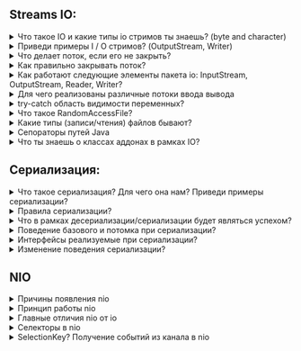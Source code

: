 <h2>Streams IO:</h2>
<details><summary>Что такое IO и какие типы io стримов ты знаешь? (byte and character)</summary>
    <p><b>Потоки ввода-вывода</b> - это абстракция для поставки или потребления информации. Поток ввода-вывода связан с
        физическим устройством ввода-вывода (файл на жестком диске, интернет соединение и тд)
    </p>
    <ul>Виды потоков
        <li><b>Байтовый</b> - средства для управления вводом и выводом отдельных байтов, например, при чтении и записи двоичных данных.
            InputStream, OutputStream - абстрактные классы, определяющие абстрактные методы read() и write() для чтения и записи байт соответственно
        </li>
        <li><b>Символьный</b> - средства управления вводом и выводом отдельных символов. Reader, Writer - абстрактные классы, управляющие потокми ввода/вывода
            символов в Кодировке Юникод.
        </li>
    </ul>
</details>
<details><summary>Приведи примеры I / O стримов? (OutputStream, Writer)</summary>
    <ul>Байтовые:
        <li><b>FileInputStream</b> - читает данные из файла</li>
        <li><b>BufferedInputStream</b> - буферизованный поток ввода</li>
        <li><b>ObjectInputStream</b> - поток ввода объектов</li>
        <li><b>FileOutputStream</b> - поток вывода, записывающий данные в файл</li>
        <li><b>BufferedOutputStream</b> - буферизованный поток вывода</li>
        <li><b>PrintStream</b> - поток вывода, содержащий методы print{) и println()</li>
    </ul>
    <ul>Строковые:
        <li><b>FileReader</b> - Поток ввода, читающий символы из файла</li>
        <li><b>BufferedReader</b> - буферизованный поток ввода символов</li>
        <li><b>FilterReader</b> - Фильтрованный поток чтения</li>
        <li><b>FileWriter</b> - Поток вывода, записывающий символы в файл</li>
        <li><b>BufferedWriter</b> - Буферизированный поток вывода символов</li>
        <li><b>StringWriter</b> - Поток вывода, записывающий символы в строку</li>
    </ul>
</details>
<details><summary>Что делает поток, если его не закрыть?</summary>
    <p>Не закрытый поток использует ресурсы, которые были выделены для него</p>
</details>
<details><summary>Как правильно закрывать поток?</summary>
    <p>Для закрытия потоков используется метод close()</p>
    <p>Потоки в Java могут выбрасывать исключения, по этому работа с ними происходит в блоках try-catch</p>
    <p>Если во время работы с потоком будет выброшено исключение, мы должны в блоке finally вызывать метод close() у экземпляра потока</p>
    <p>Либо, если поток реализует интерфейс AutoCloseable, то мы можем использовать try-catch с ресурсами</p>
</details>
<details><summary>Как работают следующие элементы пакета io: InputStream, OutputStream, Reader, Writer?</summary>
    <p><b>InputStream</b> - абстрактный класс описывающий абстрактный метод read(), является суперклассом для всех классов,
        которые представляют поток чтения байт
        <ul>Методы:
            <li><b>abstract int read() throws IOException</b> - возвращает целочисленное представление следующего байта в потоке. Когда в потоке не останется доступных для чтения байтов, данный метод возвратит число -1</li>
            <li><b>int read(byte b[]) throws IOException</b> - считывает байты из потока в массив buffer. После чтения возвращает число считанных байтов. Если ни одного байта не было считано, то возвращается число -1</li>
            <li><b>int read(byte[] buffer, int offset, int length)</b> - считывает некоторое количество байтов, равное length, из потока в массив buffer. При этом считанные байты помещаются в массиве, начиная со смещения offset, то есть с элемента buffer[offset]. Метод возвращает число успешно прочитанных байтов</li>
            <li><b>void close() throws IOException</b> - закрывает поток</li>
            <li><b>int available() throws IOException</b> - возвращает количество байтов, доступных для чтения в потоке</li>
            <li><b>long skip(long n) throws IOException</b> - пропускает в потоке при чтении некоторое количество байт, которое равно number</li>
        </ul>
    </p>
    <p><b>OutputStream</b> - абстрактный класс описывающий абстрактный метод write(), является суперклассом для всех классов,
        которые представляют поток вывода байт.
        <ul>Методы:
            <li><b>abstract void write(int b) throws IOException</b> - записывает в выходной поток один байт, который представлен целочисленным параметром b</li>
            <li><b>void write(byte buffer[]) throws IOException</b> - записывает в выходной поток массив байтов buffer</li>
            <li><b>void write(byte[] buffer, int offset, int length)</b> - записывает в выходной поток некоторое число байтов, равное length, из массива buffer, начиная со смещения offset, то есть с элемента buffer[offset]</li>
            <li><b>void close() throws IOException</b> - закрывает поток</li>
            <li><b>void flush() throws IOException</b> - очищает буфер вывода, записывая все его содержимое</li>
        </ul>
    </p>
    <p><b>Reader</b> - абстрактный класс для чтения потоков символов. Его подклассы должны реализовать методы read() и close()</p>
    <p><b>Writer</b> - абстрактный класс для записи символов в поток. Его подклассы должны реализовать методы write(char[], int, int), flush() и close()</p>
</details>
<details><summary>Для чего реализованы различные потоки ввода вывода</summary>
    <p>Если мы работаем с потоками представляющие текстовую информацию, удобней использовать символьные потоки. И если работает с байтами либо с бинарной информацией, то
        надо использовать байтовые потоки
    </p>
    <p>Существуют различные реализации, так как источник или приемник информации может быть разный (файл на диске, порт сетевой карты, usb интерфейс ПК и тд)
        каждый этот источник/приемник работает по разному, для этого и нужны разные реализации
    </p>
</details>
<details><summary>try-catch область видимости переменных?</summary>
    <p>Блоки try-catch-finally создают свои отдельные области видимости. Всё что объявленно в try не будет доступно в catch или finally</p>
    <p>всё что объявленно в блоке ресурсов, будет доступно в блоке try</p>
</details>
<details><summary>Что такое RandomAccessFile?</summary>
    <a href="https://docs.oracle.com/javase/7/docs/api/java/io/RandomAccessFile.html">RandomAccessFile - docs</a><br>
    <a href="https://www.baeldung.com/java-write-to-file#write-with-randomaccessfile">RandomAccessFile - Baeldung</a>
    <p>Позволяет перемещаться по файлу, читать из него или писать в него</p>
</details>
<details><summary>Какие типы (записи/чтения) файлов бывают?</summary>
    <p>У файлов есть может быть атрибут "только для чтения". Такой файл можно открыть и просмотреть, как и любой другой файл, но запись в файл будет невозможна</p>
</details>
<details><summary>Сепораторы путей Java</summary>
    <p>Для разных ОС сепораторы могут быть разные, но / - будет работать везде и \\ : <br>
        "если в качестве такого разделителя используется знак косой
        черты(/) в версии Java для Windows, путь к файлу будет все равно сформирован правильно. Не
        следует, однако, забывать, что для употребления знака обратной косой черты(\) в символьных
        строках под Windows его следует экранировать в виде управляющей последовательности(\\)."
    </p>
</details>
<details><summary>Что ты знаешь о классах аддонах в рамках IO?</summary>
    <p>В IO существуют классы буферизированных потоков такие как InputBufferedStream, OutputBufferedStream, BufferedReader и BufferedReader. Они обеспечивают более быструю
        работы с потоками, т.к. для буфера выделяется память, а чтение/запись из памяти гораздо быстрей, чем, например, из файла. Так же производительность достигается
        за счет возможности одновременного ввода-вывода в поток
    </p>
</details>
<h2>Сериализация:</h2>
<details><summary>Что такое сериализация? Для чего она нам? Приведи примеры сериализации?</summary>
    <p>Это процесс записи состояния объектов в поток вывода байтов с возможностью дальнейшего восстановления</p>
    <p>Сериализация нужна, для обмена данными, между машинами. Например, нам нужно передать объект по сети, мы его сериализуем в поток байт, передаем по сети,
        на другой машине принимают этот поток и десериализуют обратно в поток. Так же происходит поддержка кроссплатформенности
    </p>
    <p>Для сериализации объектов, класс этого объекта должен реализовывать интерфейс маркер <b>Serializable</b></p>
    <p>Значения полей, которые не нужно сериализовать, помечаются модификатором <b>transirnt</b></p>
</details>
<details><summary>Правила сериализации?</summary>
    <ul>transient используется для:
        <li>полей, которые несут приватную информацию (пароли)</li>
        <li>полей, которые вычисляются проограммно, в зависимости от других полей</li>
        <li>полей, которые не влияют на состояние объекта, служебная информация или информация для дебага</li>
        <li>полей, классы которых не реализуют интерфейс Serializable (логгеры, потоки ввода-вывода, объекты, которые хранят соединения с базой данных и прочие служебные классы)</li>
    </ul>
</details>
<details><summary>Что в рамках десериализации/сериализации будет являться успехом?</summary>
    <p>Когда мы получим после десериализации состояние объекта, которое было до сериализации и удовлетворяющее бизнесс требованиям которые заложены при разработке</p>
</details>
<details><summary>Поведение базового и потомка при сериализации?</summary>
    <p>1. Если родительский класс будет реализовывать Serializable, то и потомок этого класса тоже будет сеарелизуемым</p>
    <p>2. Если класс родитель не будет серивлизуемым, а потомок буде, то для успешной десериализации, надо чтоб у класса родителя был конструктор без параметров</p>
</details>
<details><summary>Интерфейсы реализуемые при сериализации?</summary>
    <p><b>Serializable</b> - интерфейс маркер, без методов</p>
    <p><b>Externalizable</b> - интерфейс содержит два метода, которые необходимо реализовать – writeExternal(ObjectOutput) и readExternal(ObjectInput). В этих методах как раз и находится логика сериализации/десериализации</p>
</details>
<details><summary>Изменение поведения сериализации?</summary>
    <p>Ключевое слово <b>transient</b> служит для определения полей, которые не надо сериализовать. Таким образом служит для изменения поведения сериализации.
        При десериализации эти поля будут заполнены начальными значениями (null). Но в классе, объекты которого, мы собираемся сериализовать, можно описать 2 метода, такие как:
        writeObject, readObject в которых можно указать действия при сериализации или десериализации, определить инициализацию значений по умолчанию
    </p>
</details>
<h2>NIO</h2>
<details><summary>Причины появления nio</summary>
    <p>Для улучшения производительности, и работа в многопоточных средах</p>
    <a href="https://www.tune-it.ru/web/ivanuskov/blog/-/blogs/java-nio">Java NIO</a>
    <ul>Особенности nio:
        <li><b>Неблокирующий</b> - не ожидает появления данных в канале (см. далее), а получает уже имеющиеся в нём данные, а если их нет - не получает ничего, после этого программа может перейти к исполнению следующих инструкций</li>
        <li><b>Асинхронный</b> - данные в канал поступают независимо от программы - достаточно связать канал с источником данных, и при их появлении они будут "кэшироваться" в нём. Операция чтения из канала просто получит уже имеющиеся в нём данные</li>
        <li><b>Буфер-ориентированный</b> - работает с буферами, которые можно воспринимать как высокоуровневые обёртки над массивом байт. В отличие от буферизации в том же BufferedInputStream'е (и прочих Buffered*), программисту даётся полный контроль над буфером: существует большое число методов по модификации его содержимого, навигации</li>
    </ul>
</details>
<details><summary>Принцип работы nio</summary>
    <p>Система ввода-вывода NIO построена на двух основополагающих элементах: буферах и каналах. В буфере хранятся данные, 
        а канал предоставляет открытое соединение с устройством ввода-вывода, например файлом или сокетом. В общем, для применения системы ввода-вывода NIO
        требуется получить канал для устройства ввода-вывода и буфер для хранения данных. После этого можно оперировать буфером, вводя или выводя данные по мере надобности.
    </p>
    <p><b>Буфер</b> - буферы являются подклассами класса Buffer.</p>
    <p><b>Канал</b> - представляет открытое соединение с источником или адресатом ввода-вывода. Классы каналов реализуют интерфейс Channel, расширяющий интерфейс CloseaЬle, а также
интерфейс AutoCloseaЫe.</p>
</details>
<details><summary>Главные отличия nio от io</summary>
    <a href="https://habr.com/ru/post/235585/">Основные отличия Java IO и Java NIO</a>
    <ul>
        <li>IO - потокаариентированный, NIO - буфероариентированный</li>
        <li>IO - блокирующий (синхронный) (останавливает поток выполнения, пока работает поток ввода/вывода), NIO (асинхронный) - не блокирует</li>
    </ul>
</details>
<details><summary>Селекторы в nio</summary>
    <img src="https://habrastorage.org/r/w1560/files/a94/67c/af7/a9467caf787342a5989544393b1af488.png"><br>
    <p>Селекторы в Java NIO позволяют одному потоку выполнения мониторить несколько каналов ввода</p>
    <p>Понимание: есть три железнодорожных пути (каналы), на каждый из них в любой момент времени может прибыть поезд (данные из буфера), на каждом 
        пути постоянно ожидает сотрудник вокзала (поток выполнения), задача которого – обслуживание прибывшего поезда. В результате трое сотрудников постоянно 
        находятся на вокзале даже если там вообще нет поездов. Вариант с селектором: ситуация та же, но для каждой платформы есть индикатор, сигнализирующий сотруднику 
        вокзала (поток выполнения) о прибытии поезда. Таким образом на вокзале достаточно присутствия одного сотрудника
    </p>
</details>
<details><summary>SelectionKey? Получение событий из канала в nio</summary>
    <a href="https://www.baeldung.com/java-nio-selector">Introduction to the Java NIO Selector</a><br>
    <p><b>Селектор</b> - предоставляет механизм для мониторинга одного или нескольких каналов NIO и распознавания, когда один или несколько становятся доступными для передачи данных</p>
    <p>Таким образом, один поток может использоваться для управления несколькими каналами и, следовательно, несколькими сетевыми соединениями</p>
    <p><b>SelectionKey</b> - содержит данные о регистрации канала</p>
    <ul>Selection keys:
        <li><b>Connect</b> - когда клиент пытается подключиться к серверу. SelectionKey.OP_CONNECT</li>
        <li><b>Accept</b> - когда сервер принимает соединение от клиента. SelectionKey.OP_ACCEPT</li>
        <li><b>Read</b> - когда сервер готов читать из канала. SelectionKey.OP_READ</li>
        <li><b>Write</b> - когда сервер готов писать в канал. SelectionKey.OP_WRITE</li>
    </ul>
</details>